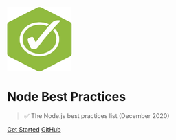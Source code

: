 <img style="height:150px" src="/assets/icons/nbp-profile-icon.png" data-origin="/assets/icons/nbp-profile-icon.png" alt="Logo">

# Node Best Practices

> :white_check_mark: The Node.js best practices list (December 2020) 

[Get Started](#main)
[GitHub](https://github.com/goldbergyoni/nodebestpractices)
